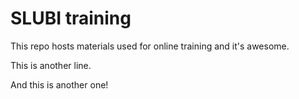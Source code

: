 # SLUBI training

This repo hosts materials used for online training and it's awesome.

This is another line.

And this is another one!

